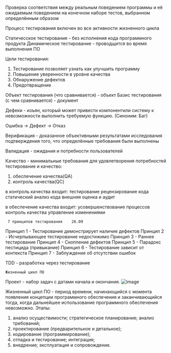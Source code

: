 Проверка соответствия между реальным поведением программы и её ожидаемым поведением на конечном наборе тестов, выбранном определённым образом

Процесс тестирования включен во все активности жизненного цикла

Статичесское тестирование - без исполнения кода программного продукта
Динамическое тестирование - проводщится во время выполнения ПО

Цели тестирования:
1. Тестирование позволяет узнать как улучшить программу
2. Повышение уверенности в уровне качества
3. Обнаружение дефектов
4. Предотвращение

Объект тестирования (что сравнивается) - объект
Базис тестирования (с чем сравнивается) - документ

Дефеки - изъян, который может привести компонентили систему к невозможности выполнить требуемую функцию. (Синоним: Баг)

Ошибка -> Дефект -> Отказ

Верификация - доказанное объективными результатами исследования подтверждения того, что определённые требования были выполнены

Валидация - ожидания и потребности пользователей

Качество - минимальные требования для удовлетворения потребностей
тестирование и качество:
1. обеспечение качества(QA)
2. контроль качества(QC)

в контроль качества входит:
тестирование
рецензирование кода
статический анализ кода
внешняя оценка и аудит

в обеспечение качества входит:
усовершенствование процессов
контроль качества
управление изменениями


     7 принципов тестирования    26.09
Принцип 1 - Тестирование демонстрирует наличие дефектов
Принцип 2 - Исчерпывающее тестирование недостижимо
Принцип 3 - Раннее тестирование
Принцип 4 - Скопление дефектов
Принцип 5 - Парадокс пестицида (привыкание)
Принцип 6 - Тестирование зависит от контекста
Принцип 7 - Заблуждение об отсутствии ошибок

TDD - разработка через тестирование

    Жизненный цикл ПО
Проект - набор задач с датами начала и окончания.
![image](https://user-images.githubusercontent.com/97594112/192245854-71bcde4d-301d-402f-81f1-02122f93e61a.png)

Жизненный цикл ПО - период времени, начинающийся с момента появления концепции программного обеспечения и заканчивающийся тогда, когда дальнейшее использование программного обеспечения невозможно.
Этапы:
1) анализ осуществимости; стратегическое планирование; анализ требований;
2) проектирование (предварительное и детальное);
3) кодирование (программирование);
4) отладка и тестирование; интеграция;
5) внедрение; эксплуатация и сопровождение.
